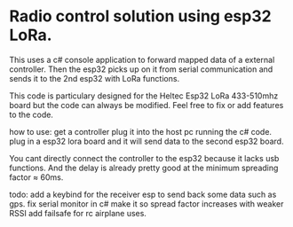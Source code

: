 # Radio control solution using esp32 LoRa.
 This uses a c# console application to forward mapped data of a external controller.
 Then the esp32 picks up on it from serial communication and sends it to the 2nd esp32 with LoRa functions.
 
 This code is particulary designed for the Heltec Esp32 LoRa 433-510mhz board but the code can always be modified.
 Feel free to fix or add features to the code.
 
 how to use:
 get a controller plug it into the host pc running the c# code.
 plug in a esp32 lora board and it will send data to the second esp32 board.

 You cant directly connect the controller to the esp32 because it lacks usb functions.
 And the delay is already pretty good at the minimum spreading factor ≈ 60ms.
 
 todo: add a keybind for the receiver esp to send back some data such as gps.
       fix serial monitor in c#
       make it so spread factor increases with weaker RSSI
       add failsafe for rc airplane uses.
 
